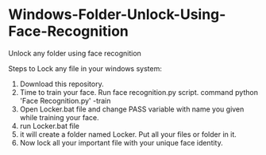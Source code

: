 # Windows-Folder-Unlock-Using-Face-Recognition
Unlock any folder using face recognition

Steps to Lock any file in your windows system:
1) Download this repository.
2) Time to train your face. Run face recognition.py script. command python 'Face Recognition.py' -train
3) Open Locker.bat file and change PASS variable with name you given while training your face.
4) run Locker.bat file
5) it will create a folder named Locker. Put all your files or folder in it.
6) Now lock all your important file with your unique face identity. 

